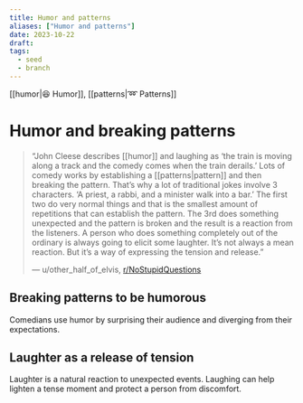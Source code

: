 ```yaml
---
title: Humor and patterns
aliases: ["Humor and patterns"]
date: 2023-10-22
draft:
tags:
  - seed
  - branch
---
```


[[humor|😆 Humor]], [[patterns|➿ Patterns]]

# Humor and breaking patterns

> “John Cleese describes [[humor]] and laughing as ‘the train is moving along a track and the comedy comes when the train derails.’ Lots of comedy works by establishing a [[patterns|pattern]] and then breaking the pattern. That’s why a lot of traditional jokes involve 3 characters. ‘A priest, a rabbi, and a minister walk into a bar.’ The first two do very normal things and that is the smallest amount of repetitions that can establish the pattern. The 3rd does something unexpected and the pattern is broken and the result is a reaction from the listeners. A person who does something completely out of the ordinary is always going to elicit some laughter. It’s not always a mean reaction. But it’s a way of expressing the tension and release.”
> 
> — u/other_half_of_elvis, [r/NoStupidQuestions](https://www.reddit.com/r/NoStupidQuestions/s/Dy6rFDKrnY)

## Breaking patterns to be humorous

Comedians use humor by surprising their audience and diverging from their expectations.

## Laughter as a release of tension

Laughter is a natural reaction to unexpected events. Laughing can help lighten a tense moment and protect a person from discomfort. 

